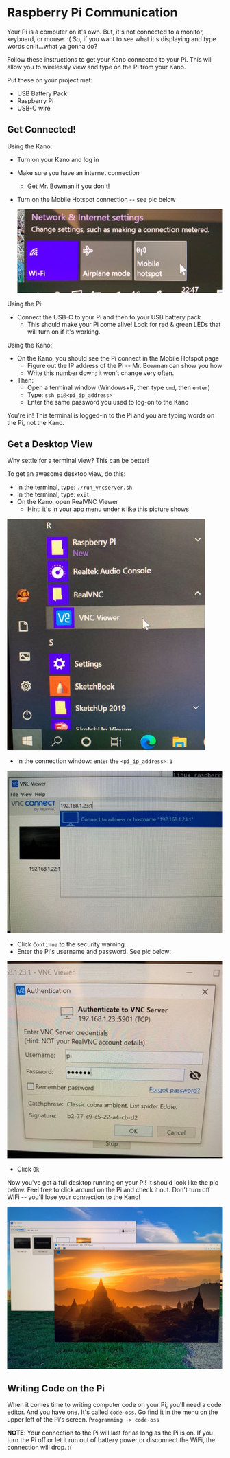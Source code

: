 # Raspberry Pi Communication

Your Pi is a computer on it's own. But, it's not connected to a monitor, keyboard, or mouse. :( So, if you want to see what it's displaying and type words on it...what ya gonna do?

Follow these instructions to get your Kano connected to your Pi. This will allow you to wirelessly view and type on the Pi from your Kano.

Put these on your project mat:

* USB Battery Pack
* Raspberry Pi
* USB-C wire

## Get Connected!

Using the Kano:
* Turn on your Kano and log in
* Make sure you have an internet connection
    * Get Mr. Bowman if you don't!
* Turn on the Mobile Hotspot connection -- see pic below

    ![windows10 mobile hotspot](./pics/mobile_hotspot_w10_thumbnail.jpg)

Using the Pi:
* Connect the USB-C to your Pi and then to your USB battery pack
    * This should make your Pi come alive! Look for red & green LEDs that will turn on if it's working.

Using the Kano:
* On the Kano, you should see the Pi connect in the Mobile Hotspot page
    * Figure out the IP address of the Pi -- Mr. Bowman can show you how
    * Write this number down; it won't change very often.
* Then:
    * Open a terminal window (Windows+R, then type `cmd`, then `enter`)
    * Type: `ssh pi@<pi_ip_address>`
    * Enter the same password you used to log-on to the Kano

You're in! This terminal is logged-in to the Pi and you are typing words on the Pi, not the Kano.

## Get a Desktop View
Why settle for a terminal view? This can be better!

To get an awesome desktop view, do this:
* In the terminal, type: `./run_vncserver.sh`
* In the terminal, type: `exit`
* On the Kano, open RealVNC Viewer
    * Hint: it's in your app menu under `R` like this picture shows

![](./pics/win10_vncviewer_menu_thumbnail.jpg)

* In the connection window: enter the `<pi_ip_address>:1`

![](./pics/vnc_connection_thumbnail.jpg)

* Click `Continue` to the security warning
* Enter the Pi's username and password. See pic below:

![](./pics/vnc_authentication_thumbnail.jpg)

* Click `Ok`

Now you've got a full desktop running on your Pi! It should look like the pic below. Feel free to click around on the Pi and check it out. Don't turn off WiFi -- you'll lose your connection to the Kano!

![](./pics/pi_desktop.jpg)

## Writing Code on the Pi

When it comes time to writing computer code on your Pi, you'll need a code editor. And you have one. It's called `code-oss`. Go find it in the menu on the upper left of the Pi's screen. `Programming -> code-oss`

**NOTE**: Your connection to the Pi will last for as long as the Pi is on. If you turn the Pi off or let it run out of battery power or disconnect the WiFi, the connection will drop. :(
